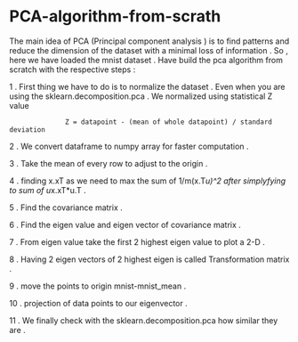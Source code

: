 # PCA-algorithm-from-scrath

The main idea of PCA (Principal component analysis ) is to find patterns and reduce the dimension of the dataset with a minimal loss of information .
So , here we have loaded the mnist dataset . Have build the pca algorithm from scratch with the respective steps :

1 . First thing we have to do is to normalize the dataset . Even when you are using the sklearn.decomposition.pca . We normalized using statistical Z value
            
                  Z = datapoint - (mean of whole datapoint) / standard deviation
             
2 . We convert dataframe to numpy array for faster computation .

3 . Take the mean of every row to adjust to the origin .

4 . finding x.xT as we need to max the sum of 1/m(x.T*u)^2 after simplyfying to sum of u*x.xT*u.T .

5 . Find the covariance matrix .

6 . Find the eigen value and eigen vector of covariance matrix .

7 . From eigen value take the first 2 highest eigen value to plot a 2-D .

8 . Having 2 eigen vectors of 2 highest eigen is called Transformation matrix .

9 . move the points to origin mnist-mnist_mean .

10 . projection of data points to our eigenvector .

11 . We finally check with the sklearn.decomposition.pca how similar they are .
